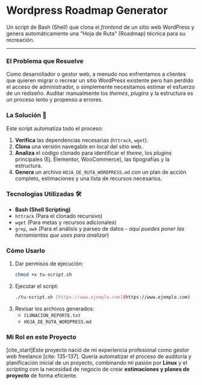 # Wordpress Roadmap Generator

Un script de Bash (Shell) que clona el *frontend* de un sitio web WordPress y genera automáticamente una "Hoja de Ruta" (Roadmap) técnica para su recreación.

---

### El Problema que Resuelve

Como desarrollador o gestor web, a menudo nos enfrentamos a clientes que quieren migrar o recrear un sitio WordPress existente pero han perdido el acceso de administrador, o simplemente necesitamos estimar el esfuerzo de un rediseño. Auditar manualmente los *themes*, *plugins* y la estructura es un proceso lento y propenso a errores.

### La Solución 🚀

Este script automatiza todo el proceso:

1.  **Verifica** las dependencias necesarias (`httrack`, `wget`).
2.  **Clona** una versión navegable en local del sitio web.
3.  **Analiza** el código clonado para identificar el *theme*, los *plugins* principales (Ej. Elementor, WooCommerce), las tipografías y la estructura.
4.  **Genera** un archivo `HOJA_DE_RUTA_WORDPRESS.md` con un plan de acción completo, estimaciones y una lista de recursos necesarios.

### Tecnologías Utilizadas 🛠️

* **Bash (Shell Scripting)**
* `httrack` (Para el clonado recursivo)
* `wget` (Para metas y recursos adicionales)
* `grep`, `awk` (Para el análisis y parseo de datos - *aquí puedes poner las herramientas que uses para analizar*)

### Cómo Usarlo

1.  Dar permisos de ejecución:
    ```bash
    chmod +x tu-script.sh
    ```
2.  Ejecutar el script:
    ```bash
    ./tu-script.sh [https://www.ejemplo.com](https://www.ejemplo.com)
    ```
3.  Revisar los archivos generados:
    * `CLONACION_REPORTE.txt`
    * `HOJA_DE_RUTA_WORDPRESS.md`

### Mi Rol en este Proyecto

[cite_start]Este proyecto nació de mi experiencia profesional como gestor web freelance [cite: 135-137]. Quería automatizar el proceso de auditoría y planificación inicial de un proyecto, combinando mi pasión por **Linux** y el *scripting* con la necesidad de negocio de crear **estimaciones y planes de proyecto** de forma eficiente.
